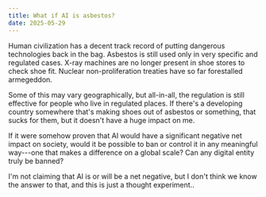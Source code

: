 ```yaml
---
title: What if AI is asbestos?
date: 2025-05-29
---
```

Human civilization has a decent track record of putting dangerous technologies back in the bag. Asbestos is still used only in very specific and regulated cases. X-ray machines are no longer present in shoe stores to check shoe fit. Nuclear non-proliferation treaties have so far forestalled armegeddon. 

Some of this may vary geographically, but all-in-all, the regulation is still effective for people who live in regulated places. If there's a developing country somewhere that's making shoes out of asbestos or something, that sucks for them, but it doesn't have a huge impact on me.

If it were somehow proven that AI would have a significant negative net impact on society, would it be possible to ban or control it in any meaningful way---one that makes a difference on a global scale? Can any digital entity truly be banned?

I'm not claiming that AI is or will be a net negative, but I don't think we know the answer to that, and this is just a thought experiment..
